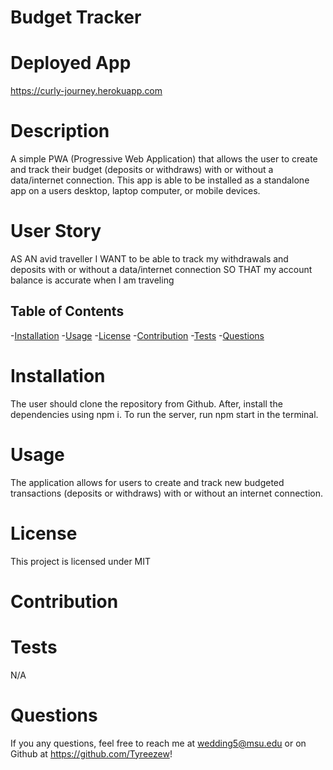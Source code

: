 # Budget Tracker 

# Deployed App
https://curly-journey.herokuapp.com

# Description
A simple PWA (Progressive Web Application) that allows the user to create and track their budget (deposits or withdraws) with or without a data/internet connection. This app is able to be installed as a standalone app on a users desktop, laptop computer, or mobile devices.

# User Story
AS AN avid traveller
I WANT to be able to track my withdrawals and deposits with or without a data/internet connection
SO THAT my account balance is accurate when I am traveling 

## Table of Contents
-[Installation](#Installation)
-[Usage](#Usage)
-[License](#License)
-[Contribution](#Contribution)
-[Tests](#Tests)
-[Questions](#Questions)

# Installation 
The user should clone the repository from Github. After, install the dependencies using npm i. To run the server, run npm start in the terminal.
# Usage
The application allows for users to create and track new budgeted transactions (deposits or withdraws) with or without an internet connection. 
# License
This project is licensed under MIT

# Contribution

# Tests
N/A
# Questions 
If you any questions, feel free to reach me at wedding5@msu.edu or on Github at https://github.com/Tyreezew!
